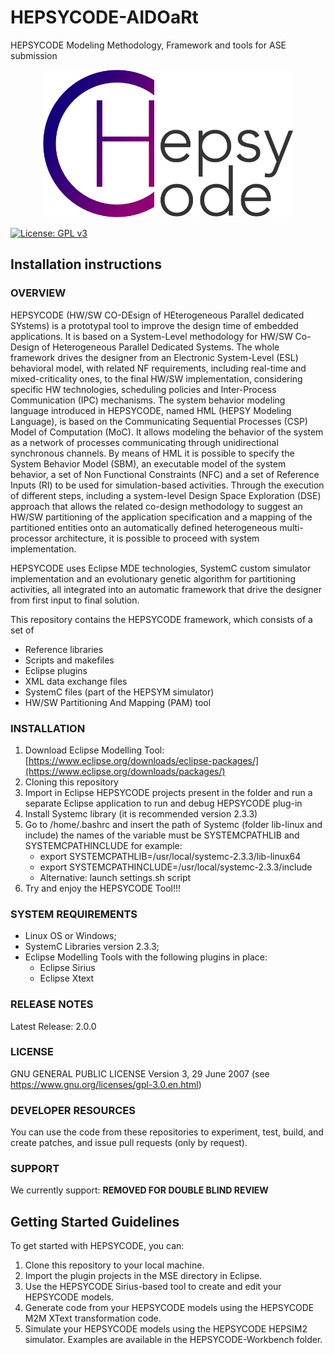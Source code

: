 # HEPSYCODE-AIDOaRt
HEPSYCODE Modeling Methodology, Framework and tools for ASE submission

<p align="center">
<img src="img/logo.png" width="400" height="236">
</p>

[![License: GPL v3](https://img.shields.io/badge/License-GPLv3-blue.svg)](https://www.gnu.org/licenses/gpl-3.0)

## Installation instructions

### OVERVIEW
HEPSYCODE (HW/SW CO-DEsign of HEterogeneous Parallel dedicated SYstems) is a prototypal tool to improve the design time of embedded applications. It is based on a System-Level methodology for HW/SW Co-Design of Heterogeneous Parallel Dedicated Systems. The whole framework drives the designer from an Electronic System-Level (ESL) behavioral model, with related NF requirements, including real-time and mixed-criticality ones, to the final HW/SW implementation, considering specific HW technologies, scheduling policies and Inter-Process Communication (IPC) mechanisms. The system behavior modeling language introduced in HEPSYCODE, named HML (HEPSY Modeling Language), is based on the Communicating Sequential Processes (CSP) Model of Computation (MoC). It allows modeling the behavior of the system as a network of processes communicating through unidirectional synchronous channels. By means of HML it is possible to specify the System Behavior Model (SBM), an executable model of the system behavior, a set of Non Functional Constraints (NFC) and a set of Reference Inputs (RI) to be used for simulation-based activities. Through the execution of different steps, including a system-level Design Space Exploration (DSE) approach that allows the related co-design methodology to suggest an HW/SW partitioning of the application specification and a mapping of the partitioned entities onto an automatically defined heterogeneous multi-processor architecture, it is possible to proceed with system implementation.

HEPSYCODE uses Eclipse MDE technologies, SystemC custom simulator implementation and an evolutionary genetic algorithm for partitioning activities, all integrated into an automatic framework that drive the designer from first input to final solution.

This repository contains the HEPSYCODE framework, which consists of a set of

- Reference libraries
- Scripts and makefiles
- Eclipse plugins 
- XML data exchange files
- SystemC files (part of the HEPSYM simulator)
- HW/SW Partitioning And Mapping (PAM) tool
 
### INSTALLATION
 1. Download Eclipse Modelling Tool: [https://www.eclipse.org/downloads/eclipse-packages/](https://www.eclipse.org/downloads/packages/)
 2. Cloning this repository
 3. Import in Eclipse HEPSYCODE projects present in the folder and run a separate Eclipse application to run and debug HEPSYCODE plug-in
 4. Install Systemc library (it is recommended version 2.3.3)
 5. Go to /home/.bashrc and insert the path of Systemc (folder lib-linux and include) the names of the variable must be SYSTEMCPATHLIB and SYSTEMCPATHINCLUDE for example:
    - export SYSTEMCPATHLIB=/usr/local/systemc-2.3.3/lib-linux64
    - export SYSTEMCPATHINCLUDE=/usr/local/systemc-2.3.3/include
    - Alternative: launch settings.sh script
 6. Try and enjoy the HEPSYCODE Tool!!!

### SYSTEM REQUIREMENTS
 - Linux OS or Windows;
 - SystemC Libraries version 2.3.3;
 - Eclipse Modelling Tools with the following plugins in place: 
   - Eclipse Sirius
   - Eclipse Xtext

### RELEASE NOTES
Latest Release: 2.0.0
 
### LICENSE
GNU GENERAL PUBLIC LICENSE Version 3, 29 June 2007 (see https://www.gnu.org/licenses/gpl-3.0.en.html)
 
### DEVELOPER RESOURCES
You can use the code from these repositories to experiment, test, build, and create patches, and issue pull requests (only by request).
 
### SUPPORT
We currently support: **REMOVED FOR DOUBLE BLIND REVIEW**
 
## Getting Started Guidelines
To get started with HEPSYCODE, you can:

 1. Clone this repository to your local machine.
 2. Import the plugin projects in the MSE directory in Eclipse.
 3. Use the HEPSYCODE Sirius-based tool to create and edit your HEPSYCODE models.
 4. Generate code from your HEPSYCODE models using the HEPSYCODE M2M XText transformation code.
 5. Simulate your HEPSYCODE models using the HEPSYCODE HEPSIM2 simulator. Examples are available in the HEPSYCODE-Workbench folder.